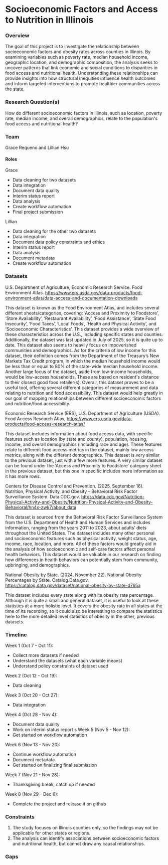 # Socioeconomic Factors and Access to Nutrition in Illinois

### Overview

The goal of this project is to investigate the relationship between socioeconomic factors and obesity rates across counties in Illinois. By examining variables such as poverty rate, median household income, geographic location, and demographic composition, the analysis seeks to uncover patterns that link economic and social conditions to disparities in food access and nutritional health. Understanding these relationships can provide insights into how structural inequities influence health outcomes and inform targeted interventions to promote healthier communities across the state.

### Research Question(s)

How do different socioeconomic factors in Illinois, such as location, poverty rate, median income, and overall demographics, relate to the population's food access and nutritional health?


### Team
Grace Requeno and Lillian Hsu

#### Roles
Grace
- Data cleaning for two datasets
- Data integration
- Document data quality
- Interim status report
- Data analysis
- Create workflow automation 
- Final project submission
  
Lillian
- Data cleaning for the other two datasets
- Data integration
- Document data policy constraints and ethics
- Interim status report
- Data analysis
- Document metadata
- Create workflow automation


### Datasets

U.S. Department of Agriculture, Economic Research Service. Food Environment Atlas. https://www.ers.usda.gov/data-products/food-environment-atlas/data-access-and-documentation-downloads


This dataset is known as the Food Environment Atlas, and includes several different sheets/categories, covering: ‘Access and Proximity to Foodstore’, ‘Store Availability’, ‘Restaurant Availability’, ‘Food Assistance’, ‘State Food Insecurity’, ‘Food Taxes’, ‘Local Foods’, ‘Health and Physical Activity’, and ‘Socioeconomic Characteristics’. This dataset provides a wide overview of these characteristics across the U.S., including specific states and counties. Additionally, the dataset was last updated in July of 2025, so it is quite up to date. This dataset also seems to heavily focus on impoverished communities and demographics. As for the criteria of low income for this dataset, their definition comes from the Department of the Treasury’s New Markets Tax Credit program, in which the median household income would be less than or equal to 80% of the state-wide median household income. Another large focus of the dataset, aside from low-income households, would be low-access households. These are based on resident's distance to their closest good food retailer(s). Overall, this dataset proves to be a useful tool, offering several different categories of measurement and data relating to nutrition and food accessibility. This dataset would help greatly in our goal of mapping relationships between different socioeconomic factors and nutrition/food accessibility.


Economic Research Service (ERS), U.S. Department of Agriculture (USDA). Food Access Research Atlas, https://www.ers.usda.gov/data-products/food-access-research-atlas/


This dataset includes information about food access data, with specific features such as location (by state and county), population, housing, income, and overall demographics (including race and age). These features relate to different food access metrics in the dataset, mainly low access metrics, along with the different demographics. This dataset is very similar to the previous dataset, just with a few more features. A very similar dataset can be found under the ‘Access and Proximity to Foodstore’ category sheet in the previous dataset, but this one in specific includes more information as it has more rows.


Centers for Disease Control and Prevention. (2025, September 16). Nutrition, Physical Activity, and Obesity - Behavioral Risk Factor Surveillance System. Data.CDC.gov. https://data.cdc.gov/Nutrition-Physical-Activity-and-Obesity/Nutrition-Physical-Activity-and-Obesity-Behavioral/hn4x-zwk7/about_data


This dataset is sourced from the Behavioral Risk Factor Surveillance System from the U.S. Department of Health and Human Services and includes information, ranging from the years 2011 to 2023, about adults’ diets throughout the United States. The dataset includes many other personal and socioeconomic features such as physical activity, weight status, age, income, race, location, and more. All of these factors would greatly aid in the analysis of how socioeconomic and self-care factors affect personal health behaviors. This dataset would be valuable in our research on finding how differences in health behaviors can potentially stem from community, upbringing, and demographics.


National Obesity by State. (2024, November 22). National Obesity Percentages by State. Catalog.Data.gov. https://catalog.data.gov/dataset/national-obesity-by-state-d765a


This dataset includes every state along with its obesity rate percentage. Although it is quite a small and general dataset, it is useful to look at these statistics at a more holistic level. It covers the obesity rate in all states at the time of its recording, so it could also be interesting to compare the statistics here to the more detailed level statistics of obesity in the other, previous datasets.


### Timeline

Week 1 (Oct 7 - Oct 11): 
- Collect more datasets if needed
- Understand the datasets (what each variable means)
- Understand policy constraints of dataset used

Week 2 (Oct 12 - Oct 19): 
- Data cleaning
  
Week 3 (Oct 20 - Oct 27):
- Data integration
  
Week 4 (Oct 28 - Nov 4): 
- Document data quality
- Work on interim status report
  s
Week 5 (Nov 5 - Nov 12):
- Get started on workflow automation
  
Week 6 (Nov 13 - Nov 20):
- Continue workflow automation
- Document metadata
- Get started on finalizing final submission
  
Week 7 (Nov 21 - Nov 28): 
- Thanksgiving break, catch up if needed

Week 8 (Nov 29 - Dec 6): 
- Complete the project and release it on github


### Constraints

1. The study focuses on Illinois counties only, so the findings may not be applicable for other states or regions.
2. The analysis can identify associations between socioeconomic factors and nutritional health, but cannot draw any causal relationships.

### Gaps
